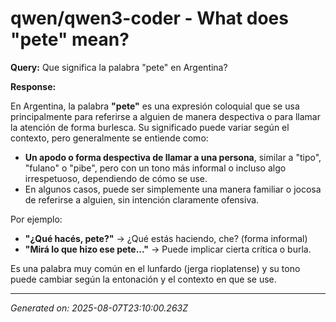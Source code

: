 # qwen/qwen3-coder - What does "pete" mean?

**Query:** Que significa la palabra "pete" en Argentina?



**Response:**

En Argentina, la palabra **"pete"** es una expresión coloquial que se usa principalmente para referirse a alguien de manera despectiva o para llamar la atención de forma burlesca. Su significado puede variar según el contexto, pero generalmente se entiende como:

- **Un apodo o forma despectiva de llamar a una persona**, similar a "tipo", "fulano" o "pibe", pero con un tono más informal o incluso algo irrespetuoso, dependiendo de cómo se use.
- En algunos casos, puede ser simplemente una manera familiar o jocosa de referirse a alguien, sin intención claramente ofensiva.

Por ejemplo:
- **"¿Qué hacés, pete?"** → ¿Qué estás haciendo, che? (forma informal)
- **"Mirá lo que hizo ese pete..."** → Puede implicar cierta crítica o burla.

Es una palabra muy común en el lunfardo (jerga rioplatense) y su tono puede cambiar según la entonación y el contexto en que se use.


---
*Generated on: 2025-08-07T23:10:00.263Z*
